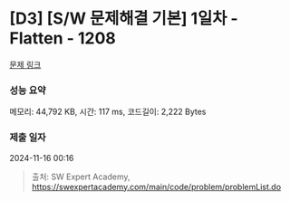 # [D3] [S/W 문제해결 기본] 1일차 - Flatten - 1208 

[문제 링크](https://swexpertacademy.com/main/code/problem/problemDetail.do?contestProbId=AV139KOaABgCFAYh) 

### 성능 요약

메모리: 44,792 KB, 시간: 117 ms, 코드길이: 2,222 Bytes

### 제출 일자

2024-11-16 00:16



> 출처: SW Expert Academy, https://swexpertacademy.com/main/code/problem/problemList.do